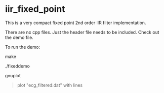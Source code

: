 iir_fixed_point
===============

This is a very compact fixed point 2nd order IIR filter implementation.

There are no cpp files. Just the header file needs to be
included. Check out the demo file.

To run the demo:

make

./fixeddemo

gnuplot

> plot "ecg_filtered.dat" with lines
